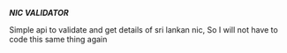 **_NIC VALIDATOR_**

Simple api to validate and get details of sri lankan nic,
So I will not have to code this same thing again
